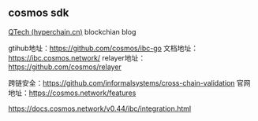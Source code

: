 ## cosmos sdk

[QTech (hyperchain.cn)](https://tech.hyperchain.cn/) blockchian blog



gtihub地址：https://github.com/cosmos/ibc-go
文档地址：https://ibc.cosmos.network/
relayer地址：https://github.com/cosmos/relayer

跨链安全：https://github.com/informalsystems/cross-chain-validation
官网地址：https://cosmos.network/features

https://docs.cosmos.network/v0.44/ibc/integration.html
